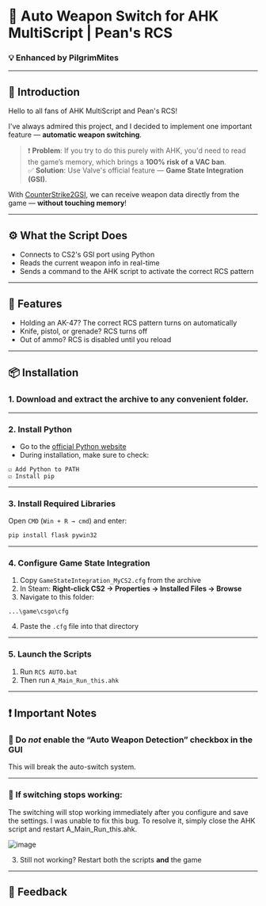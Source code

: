 # 🔫 Auto Weapon Switch for AHK MultiScript | Pean's RCS  
### 💡 Enhanced by PilgrimMites

---

## 📝 Introduction

Hello to all fans of AHK MultiScript and Pean's RCS!

I've always admired this project, and I decided to implement one important feature — **automatic weapon switching**.

> ❗ **Problem**: If you try to do this purely with AHK, you'd need to read the game’s memory, which brings a **100% risk of a VAC ban**.  
> ✅ **Solution**: Use Valve's official feature — **Game State Integration (GSI)**.

With [CounterStrike2GSI](https://github.com/antonpup/CounterStrike2GSI), we can receive weapon data directly from the game — **without touching memory**!

---

## ⚙️ What the Script Does

- Connects to CS2's GSI port using Python  
- Reads the current weapon info in real-time  
- Sends a command to the AHK script to activate the correct RCS pattern  

---

## 🌟 Features

- Holding an AK-47? The correct RCS pattern turns on automatically  
- Knife, pistol, or grenade? RCS turns off  
- Out of ammo? RCS is disabled until you reload  

---

## 📦 Installation

### 1. Download and extract the archive to any convenient folder.

---

### 2. Install Python

- Go to the [official Python website](https://www.python.org/downloads)
- During installation, make sure to check:

```
☑ Add Python to PATH  
☑ Install pip
```

---

### 3. Install Required Libraries

Open `CMD` (`Win + R → cmd`) and enter:

```bash
pip install flask pywin32
```

---

### 4. Configure Game State Integration

1. Copy `GameStateIntegration_MyCS2.cfg` from the archive  
2. In Steam: **Right-click CS2 → Properties → Installed Files → Browse**  
3. Navigate to this folder:

```
...\game\csgo\cfg
```

4. Paste the `.cfg` file into that directory

---

### 5. Launch the Scripts

1. Run `RCS AUTO.bat`  
2. Then run `A_Main_Run_this.ahk`

---

## ❗ Important Notes

### 🚫 Do *not* enable the “Auto Weapon Detection” checkbox in the GUI

This will break the auto-switch system.

---

### 🔄 If switching stops working:
The switching will stop working immediately after you configure and save the settings.
I was unable to fix this bug. To resolve it, simply close the AHK script and restart A_Main_Run_this.ahk.

![image](https://github.com/user-attachments/assets/59d628fa-14bc-4c44-85fa-18d89fad72be)

  


 
3. Still not working? Restart both the scripts **and** the game

---

## 💬 Feedback







